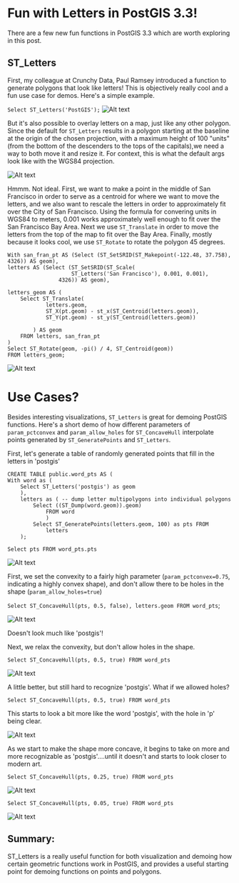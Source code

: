# Fun with Letters in PostGIS 3.3!

There are a few new fun functions in PostGIS 3.3 which are worth exploring in this post.

## ST_Letters

First, my colleague at Crunchy Data, Paul Ramsey introduced a function to generate polygons that look like letters! This is objectively really cool and a fun use case for demos. Here's a simple example.

`Select ST_Letters('PostGIS');`
![Alt text](postgis_letters.png)


But it's also possible to overlay letters on a map, just like any other polygon. Since the default for `ST_Letters` results in a polygon starting at the baseline at the origin of the chosen projection, with a maximum height of 100 "units" (from the bottom of the descenders to the tops of the capitals),we need a way to both move it and resize it. For context, this is what the default args look like with the WGS84 projection. 

![Alt text](postgis_letters_unscaled.png)

Hmmm. Not ideal. First, we want to make a point in the middle of San Francisco in order to serve as a centroid for where we want to move the letters, and we also want to rescale the letters in order to approximately fit over the City of San Francisco. Using the formula for convering units in WGS84 to meters, 0.001 works approximately well enough to fit over the San Francisco Bay Area. Next we use `ST_Translate` in order to move the letters from the top of the map to fit over the Bay Area. Finally, mostly because it looks cool, we use `ST_Rotate` to rotate the polygon 45 degrees. 

```
With san_fran_pt AS (Select (ST_SetSRID(ST_Makepoint(-122.48, 37.758), 4326)) AS geom),
letters AS (Select (ST_SetSRID(ST_Scale(
                    ST_Letters('San Francisco'), 0.001, 0.001),
                4326)) AS geom),

letters_geom AS (
    Select ST_Translate(
            letters.geom,
            ST_X(pt.geom) - st_x(ST_Centroid(letters.geom)),
            ST_Y(pt.geom) - st_y(ST_Centroid(letters.geom))

        ) AS geom
    FROM letters, san_fran_pt
)
Select ST_Rotate(geom, -pi() / 4, ST_Centroid(geom))
FROM letters_geom;

```

![Alt text](postgis_letters_sf.png)

# Use Cases?

Besides interesting visualizations, `ST_Letters` is great for demoing PostGIS functions. Here's a short demo of how different parameters of `param_pctconvex` and `param_allow_holes` for `ST_ConcaveHull` interpolate points generated by `ST_GeneratePoints` and `ST_Letters`. 

First, let's generate a table of randomly generated points that fill in the letters in 'postgis'
```
CREATE TABLE public.word_pts AS (
With word as (
	Select ST_Letters('postgis') as geom
	),
	letters as ( -- dump letter multipolygons into individual polygons
		Select ((ST_Dump(word.geom)).geom) 
	 		FROM word
	 		)
		Select ST_GeneratePoints(letters.geom, 100) as pts FROM
			letters
	);
```

`Select pts FROM word_pts.pts` 

![Alt text](word_pnts.png)

First, we set the convexity to a fairly high parameter (`param_pctconvex=0.75`, indicating a highly convex shape), and don't allow there to be holes in the shape (`param_allow_holes=true`)


`Select ST_ConcaveHull(pts, 0.5, false), letters.geom FROM word_pts`; 

![Alt text](st_concave_75_false.png)

Doesn't look much like 'postgis'! 

Next, we relax the convexity, but don't allow holes in the shape. 

`Select ST_ConcaveHull(pts, 0.5, true) FROM word_pts`

![Alt text](st_concave_5_false.png)

A little better, but still hard to recognize 'postgis'. What if we allowed holes?

`Select ST_ConcaveHull(pts, 0.5, true) FROM word_pts`

This starts to look a bit more like the word 'postgis', with the hole in 'p' being clear. 

![Alt text](st_concave_5_true.png)

As we start to make the shape more concave, it begins to take on more and more recognizable as 'postgis'....until it doesn't and starts to look closer to modern art. 

`Select ST_ConcaveHull(pts, 0.25, true) FROM word_pts`

![Alt text](st_concave_25_true.png)

`Select ST_ConcaveHull(pts, 0.05, true) FROM word_pts`

![Alt text](st_concave_005_true.png)


## Summary:

ST_Letters is a really useful function for both visualization and demoing how certain geometric functions work in PostGIS, and provides a useful starting point for demoing functions on points and polygons. 